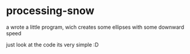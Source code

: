 # processing-snow
a wrote a little program, wich creates some ellipses with some downward speed

just look at the code its very simple :D
